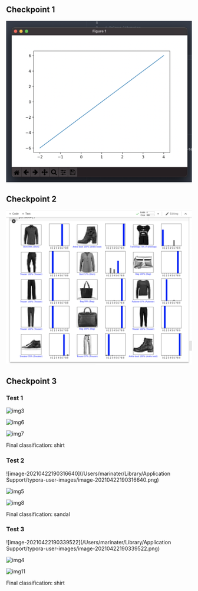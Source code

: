## Checkpoint 1

![img1](./img1.png)

## Checkpoint 2

![img2](./img2.png)

## Checkpoint 3

### Test 1

![img3](/Users/marinater/Documents/open-source/lab10/img3.png)

![img6](/Users/marinater/Documents/open-source/lab10/img6.png)

![img7](/Users/marinater/Documents/open-source/lab10/img7.png)

Final classification: shirt

### Test 2

![image-20210422190316640](/Users/marinater/Library/Application Support/typora-user-images/image-20210422190316640.png)

![img5](/Users/marinater/Documents/open-source/lab10/img5.png)

![img8](/Users/marinater/Documents/open-source/lab10/img8.png)

Final classification: sandal

### Test 3

![image-20210422190339522](/Users/marinater/Library/Application Support/typora-user-images/image-20210422190339522.png)

![img4](/Users/marinater/Documents/open-source/lab10/img4.png)

![img11](/Users/marinater/Documents/open-source/lab10/img11.png)

Final classification: shirt
